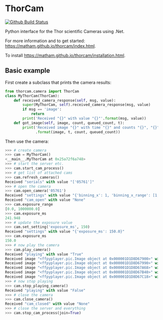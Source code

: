ThorCam
==========

[![Github Build Status](https://github.com/matham/thorcam/workflows/Python%20application/badge.svg)](https://github.com/matham/thorcam/actions)

Python interface for the Thor scientific Cameras using .Net.

For more information and to get started: https://matham.github.io/thorcam/index.html.

To install https://matham.github.io/thorcam/installation.html.

Basic example
-------------

First create a subclass that prints the camera results:

```python
from thorcam.camera import ThorCam
class MyThorCam(ThorCam):
    def received_camera_response(self, msg, value):
        super(MyThorCam, self).received_camera_response(msg, value)
        if msg == 'image':
            return
        print('Received "{}" with value "{}"'.format(msg, value))
    def got_image(self, image, count, queued_count, t):
        print('Received image "{}" with time "{}" and counts "{}", "{}"'
              .format(image, t, count, queued_count))
```

Then use the camera:

```python
>>> # create camera
>>> cam = MyThorCam()
<__main__.MyThorCam at 0x25a72f6a748>
>>> # start the server etc.
>>> cam.start_cam_process()
>>> # get list of attached cams
>>> cam.refresh_cameras()
Received "serials" with value "['05761']"
>>> # open the camera
>>> cam.open_camera('05761')
Received "settings" with value "{'binning_x': 1, 'binning_x_range': [1, 24], ..."
Received "cam_open" with value "None"
>>> cam.exposure_range
[0.0, 1000000.0]
>>> cam.exposure_ms
241.948
>>> # update the exposure value
>>> cam.set_setting('exposure_ms', 150)
Received "settings" with value "{'exposure_ms': 150.0}"
>>> cam.exposure_ms
150.0
>>> # now play the camera
>>> cam.play_camera()
Received "playing" with value "True"
Received image "<ffpyplayer.pic.Image object at 0x000001D1D8D67900>" with time "2e-07" and counts "1", "1"
Received image "<ffpyplayer.pic.Image object at 0x000001D1D8D67990>" with time "0.2310473" and counts "2", "1"
Received image "<ffpyplayer.pic.Image object at 0x000001D1D8D67A68>" with time "0.4735178" and counts "3", "1"
Received image "<ffpyplayer.pic.Image object at 0x000001D1D8D67B40>" with time "0.7157285" and counts "4", "1"
Received image "<ffpyplayer.pic.Image object at 0x000001D1D8D67C18>" with time "0.9583721" and counts "5", "1"
>>> # now stop playing
>>> cam.stop_playing_camera()
Received "playing" with value "False"
>>> # close the camera
>>> cam.close_camera()
Received "cam_closed" with value "None"
>>> # close the server and everything
>>> cam.stop_cam_process(join=True)
```
